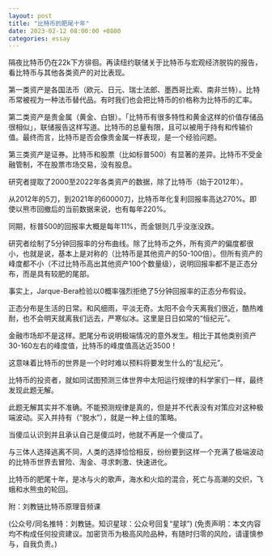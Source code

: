 ```yaml
---
layout: post
title: "比特币的肥尾十年"
date: 2023-02-12 08:00:00 +0800
categories: essay
---
```


隔夜比特币仍在22k下方徘徊。再读纽约联储关于比特币与宏观经济脱钩的报告，看比特币与其他各类资产的对比表现。

第一类资产是各国法币（欧元、日元、瑞士法郎、墨西哥比索、南非兰特）。比特币常被视为一种法币替代品。有时我们也会把比特币的价格称为比特币的汇率。

第二类资产是贵金属（黄金、白银）。「比特币有很多特性和黄金这样的价值存储品很相似」，联储报告这样写道。比特币的总量有限，且可以被用于持有和传输价值。最终而言，比特币是否会像贵金属一样表现，是一个经验问题。

第三类资产是证券。比特币和股票（比如标普500）有显著的差异。比特币不受金融管制，不在股票市场交易，没有股息。

研究者提取了2000至2022年各类资产的数据，除了比特币（始于2012年）。

从2012年的5刀，到2021年的60000刀，比特币年化复利回报率高达270%。即使以熊市回撤后的当前数据来说，也有每年220%。

同期，标普500的回报率大概是每年11%，而金银则几乎没涨没跌。

研究者绘制了5分钟回报率的分布曲线。除了比特币之外，所有资产的偏度都很小，也就是说，基本上是对称的（比特币是其他资产的50-100倍）。但所有资产的峰度都不小（不过比特币高出其他资产100个数量级），说明回报率都不是正态分布，而是具有较肥的尾部。

事实上，Jarque-Bera检验以0概率强烈拒绝了5分钟回报率的正态分布假设。

正态分布是生活的日常。和风细雨，平淡无奇。太阳不会今天离我们很近，酷热难耐，也不会明天就离我们远去，严寒似冰。这里是日日如常的“恒纪元”。

金融市场却不是这样。肥尾分布说明极端情况的意外发生。相比于其他类别资产30-160左右的峰度值，比特币的峰度值高达近3500！

这意味着比特币的世界是一个时时难以预料将要发生什么的“乱纪元”。

比特币的投资者，就如同试图预测三体世界中太阳运行规律的科学家们一样，最终发现此题无解。

此题无解其实并不准确。不能预测规律是真的，但是并不代表没有对策应对这种极端波动。买入并持有（“脱水”），就是一种上佳的策略。

当傻瓜认识到并且承认自己是傻瓜时，他就不再是一个傻瓜了。

与三体人选择逃离不同，人类的选择恰恰相反，纷纷要到这样一个充满了极端波动的比特币世界去冒险、淘金、寻求刺激、快速进化。

比特币的肥尾十年，是冰与火的歌声，海水和火焰的混合，死亡与高潮的交织，飞蛾和水熊虫的轮回。


附：刘教链比特币原理音频课

(公众号/同名推特：刘教链。知识星球：公众号回复“星球”)
(免责声明：本文内容均不构成任何投资建议。加密货币为极高风险品种，有随时归零的风险，请谨慎参与，自我负责。)
